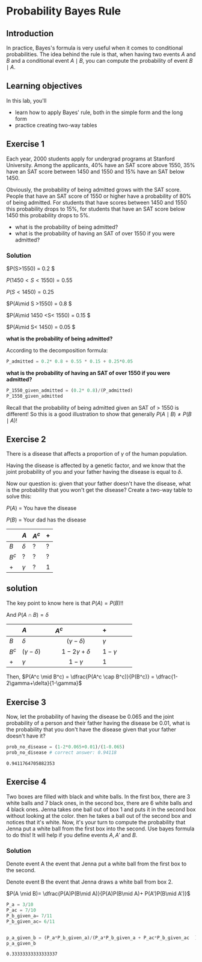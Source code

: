 
# Probability Bayes Rule

## Introduction

In practice, Bayes's formula is very useful when it comes to conditional probabilities. The idea behind the rule is that, when having two events $A$ and $B$ and a conditional event $A\mid B$, you can compute the probability of event $B\mid A$.

## Learning objectives

In this lab, you'll
- learn how to apply Bayes' rule, both in the simple form and the long form
- practice creating two-way tables


## Exercise 1

Each year, 2000 students apply for undergrad programs at Stanford University. Among the applicants, 40% have an SAT score above 1550, 35% have an SAT score between 1450 and 1550 and 15% have an SAT below 1450. 

Obviously, the probability of being admitted grows with the SAT score. People that have an SAT score of 1550 or higher have a probability of 80% of being admitted. For students that have scores between 1450 and 1550 this probability drops to 15%, for students that have an SAT score below 1450 this probability drops to 5%. 

- what is the probability of being admitted?
- what is the probability of having an SAT of over 1550 if you were admitted?

### Solution

$P(S>1550) = 0.2 $

$P(1450 <S< 1550) = 0.55$

$P(S< 1450) = 0.25$


$P(A\mid S >1550) = 0.8 $

$P(A\mid 1450 <S< 1550) = 0.15 $

$P(A\mid S< 1450) = 0.05 $

**what is the probability of being admitted?**

According to the decomposition formula:


```python
P_admitted = 0.2* 0.8 + 0.55 * 0.15 + 0.25*0.05
```

**what is the probability of having an SAT of over 1550 if you were admitted?**


```python
P_1550_given_admitted = (0.2* 0.8)/(P_admitted)
P_1550_given_admitted
```

Recall that the probability of being admitted given an SAT of > 1550 is different! So this is a good illustration to show that generally $P(A\mid B) \neq P(B\mid A)$!

## Exercise 2

There is a disease that affects a proportion of $\gamma$ of the human population. 

Having the disease is affected by a genetic factor, and we know that the joint probability of you and your father having the disease is equal to $\delta$.

Now our question is: given that your father doesn't have the disease, what is the probability that you won't get the disease? Create a two-way table to solve this:

$P(A)$ = You have the disease

$P(B)$ = Your dad has the disease

|   |$A$  |$A^c$ | + |
|---|---|---|---|
| $B$  | $\delta$  | ?  | ? | 
| $B^c$ | ?  |  ? |  ? | 
| +  | $\gamma$  |  ? |1   | 

## solution

The key point to know here is that $P(A) = P(B)$!!

And $P(A \cap B)= \delta$

|   |$A$ &nbsp; &nbsp; &nbsp; &nbsp;&nbsp; &nbsp; &nbsp;&nbsp; |  $A^c$ &nbsp; &nbsp; &nbsp; &nbsp;&nbsp;  &nbsp; &nbsp; &nbsp; &nbsp; &nbsp; &nbsp;  | $+$     &nbsp; &nbsp; &nbsp; &nbsp;&nbsp; &nbsp; &nbsp;&nbsp;     |
|---|---|:---: |---|
| $B$   | $\delta$  | $(\gamma-\delta)$  | $\gamma$  | 
| $B^c$ | $(\gamma-\delta)$ | $1-2\gamma+\delta$  | $1-\gamma$ | 
|   $+$   | $\gamma$  |  $1-\gamma$  | 1  | 

Then, $P(A^c \mid B^c) = \dfrac{P(A^c \cap B^c)}{P(B^c)} = \dfrac{1-2\gamma+\delta}{1-\gamma}$

## Exercise 3

Now, let the probability of having the disease be 0.065 and the joint probability of a person and their father having the disease be 0.01, what is the probability that you don't have the disease given that your father doesn't have it?


```python
prob_no_disease = (1-2*0.065+0.01)/(1-0.065)
prob_no_disease # correct answer: 0.94118
```




    0.9411764705882353



## Exercise 4

Two boxes are filled with black and white balls. In the first box, there are 3 white balls and 7 black ones, in the second box, there are 6 white balls and 4 black ones. Jenna takes one ball out of box 1 and puts it in the second box without looking at the color. then he takes a ball out of the second box and notices that it's white. Now, it's your turn to compute the probability that Jenna put a white ball from the first box into the second. Use bayes formula to do this! It will help if you define events $A, A'$ and $B$.

### Solution

Denote event A the event that Jenna put a white ball from the first box to the second.

Denote event B the event that Jenna draws a white ball from box 2.

$P(A \mid B)= \dfrac{P(A)P(B\mid A)}{P(A)P(B\mid A)+ P(A')P(B\mid A')}$


```python
P_a = 3/10
P_ac = 7/10
P_b_given_a= 7/11
P_b_given_ac= 6/11


p_a_given_b = (P_a*P_b_given_a)/(P_a*P_b_given_a + P_ac*P_b_given_ac  )
p_a_given_b
```




    0.33333333333333337


